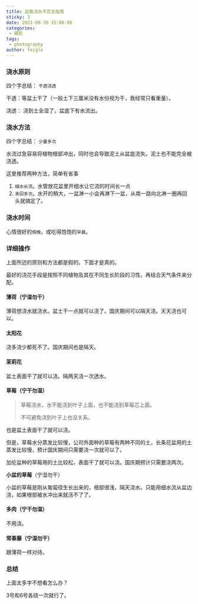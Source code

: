 ```yaml
---
title: 盆载浇水不完全指南
sticky: 3
date: 2021-09-30 15:00:00
categories:
 - 摄影
tags:
 - photography
author: feigle
---
```


### 浇水原则

四个字总结： `干透浇透`

干透：等盆土干了（一般土下三厘米没有水份视为干，我经常只看重量）。

浇透： 浇到土全湿了，盆底下有水流出。

### 浇水方法

四个字总结： `少量多次`


水流过急容易将植物根部冲出，同时也会导致泥土从盆底流失。泥土也不能完全被浇透。

这里推荐两种方法，简单有省事

1. `细水长流`。水管放花盆里开细水让它流的时间长一点
2. `来回多次`。水开的稍大，一盆淋一小会再淋下一盆，从南一路向北淋一圈再回头就搞定了。

### 浇水时间

心情很好的`傍晚`，或吃得饱饱的`早晨`。



### 详细操作

上面所述的原则和方法都是假的。下面才是真的。

最好的浇花手段是按照不同植物及其在不同生长阶段的习性，再结合天气条件来分配。


#### 薄荷（宁湿勿干）

薄荷想浇水就浇水。盆土干一点就可以浇了。国庆期间可以隔天浇。天天浇也可以。

#### 太阳花

浇多浇少都死不了。国庆期间也是隔天。

#### 茉莉花

盆土表面干了就可以浇。隔两天浇一次透水。

#### 草莓（宁干勿湿）

>  草莓浇水，水不能浇到叶子上面，也不能浇到草莓芯上面。
>
>  不可避免浇到叶子上也没关系。



也是盆土表面干了就可以浇。

但是，草莓水分蒸发比较慢，公司外面种的草莓有两种不同的土，长条花盆用的土蒸发比较慢，预计国庆期间只需要浇一次就可以了。

加伦盆种的草莓用的土比较松，表面干了就可以浇。国庆期预计只需要浇两次。

**小盆的草莓**（宁湿勿干）

小盆的草莓是刚从匍匐径生长出来的，根部很浅，隔天浇水。只能用细水流从盆边浇，如果根部被水冲出来就活不了了。


#### 多肉（宁干勿湿）

不用浇。

#### 常春藤（宁湿勿干）

跟薄荷一样对待。



### 总结

上面太多字不想看怎么办？

3号和6号各绕一次就行了。
